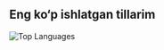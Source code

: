 ## Eng ko‘p ishlatgan tillarim
![Top Languages](https://github-readme-stats.vercel.app/api/top-langs/?username=backenduzb&layout=compact&langs_count=8&theme=radical)
